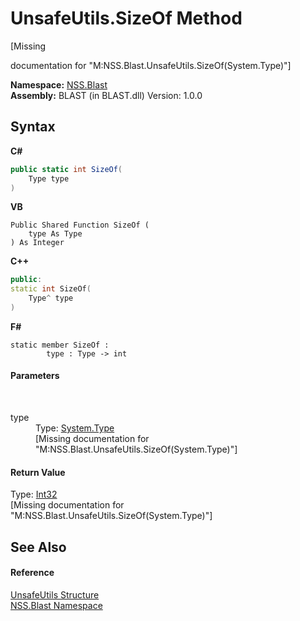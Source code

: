 # UnsafeUtils.SizeOf Method 
 

\[Missing <summary> documentation for "M:NSS.Blast.UnsafeUtils.SizeOf(System.Type)"\]

**Namespace:**&nbsp;<a href="88b55311-4a89-0894-e27a-e157e443c7f7.md">NSS.Blast</a><br />**Assembly:**&nbsp;BLAST (in BLAST.dll) Version: 1.0.0

## Syntax

**C#**<br />
``` C#
public static int SizeOf(
	Type type
)
```

**VB**<br />
``` VB
Public Shared Function SizeOf ( 
	type As Type
) As Integer
```

**C++**<br />
``` C++
public:
static int SizeOf(
	Type^ type
)
```

**F#**<br />
``` F#
static member SizeOf : 
        type : Type -> int 

```


#### Parameters
&nbsp;<dl><dt>type</dt><dd>Type: <a href="https://docs.microsoft.com/dotnet/api/system.type" target="_blank" rel="noopener noreferrer">System.Type</a><br />\[Missing <param name="type"/> documentation for "M:NSS.Blast.UnsafeUtils.SizeOf(System.Type)"\]</dd></dl>

#### Return Value
Type: <a href="https://docs.microsoft.com/dotnet/api/system.int32" target="_blank" rel="noopener noreferrer">Int32</a><br />\[Missing <returns> documentation for "M:NSS.Blast.UnsafeUtils.SizeOf(System.Type)"\]

## See Also


#### Reference
<a href="4ee5a03a-87f0-c42f-5907-c70bcd7e1fc0.md">UnsafeUtils Structure</a><br /><a href="88b55311-4a89-0894-e27a-e157e443c7f7.md">NSS.Blast Namespace</a><br />